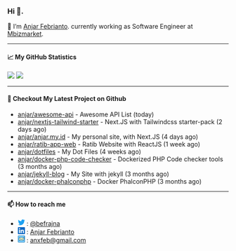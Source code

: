 ### Hi 👋.

 🔭 I’m [Anjar Febrianto](https://www.anjar.my.id). currently working as Software Engineer at [Mbizmarket](https://www.mbizmarket.co.id). 

[]() 

---


#### 📈 My GitHub Statistics
<img src="https://github-readme-stats.vercel.app/api?username=anjar&show_icons=true&count_private=true&hide=contribs&cache_seconds=86400&theme=vision-friendly-dark&hide_title=true">

<img src="https://github-readme-stats.vercel.app/api/top-langs/?username=anjar&layout=compact&count=8&cache_seconds=86400&theme=vision-friendly-dark&hide=html,css">


---

#### 👷 Checkout My Latest Project on Github

- [anjar/awesome-api](https://github.com/anjar/awesome-api) - Awesome API List (today)
- [anjar/nextjs-tailwind-starter](https://github.com/anjar/nextjs-tailwind-starter) - Next.JS with Tailwindcss starter-pack (2 days ago)
- [anjar/anjar.my.id](https://github.com/anjar/anjar.my.id) - My personal site, with Next.JS (4 days ago)
- [anjar/ratib-app-web](https://github.com/anjar/ratib-app-web) - Ratib Website with ReactJS (1 week ago)
- [anjar/dotfiles](https://github.com/anjar/dotfiles) - My Dot Files (4 weeks ago)
- [anjar/docker-php-code-checker](https://github.com/anjar/docker-php-code-checker) - Dockerized PHP Code checker tools (3 months ago)
- [anjar/jekyll-blog](https://github.com/anjar/jekyll-blog) - My Site with jekyll (3 months ago)
- [anjar/docker-phalconphp](https://github.com/anjar/docker-phalconphp) - Docker PhalconPHP (3 months ago)


---
#### 📫 How to reach me
[](https://www.linkedin.com/in/anjar-febrianto/)

- <img  alt="Anjar Febrianto | Twitter"  width="16px"  src="https://raw.githubusercontent.com/anjar/anjar/master/assets/twitter.svg" /> : [@befrajna](https://twitter.com/befrajna)
- <img  alt="Anjar Febrianto | Linkedin"  width="16px" src="https://raw.githubusercontent.com/anjar/anjar/master/assets/linkedin.svg" /> : [Anjar Febrianto](https://www.linkedin.com/in/anjar-febrianto/)
- <img  alt="Anjar Febrianto | Email"  width="16px" src="https://raw.githubusercontent.com/anjar/anjar/master/assets/email-icon.svg" /> : [anxfeb@gmail.com](mailto://anxfeb@gmail.com)


